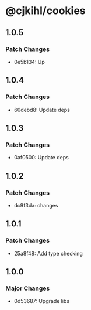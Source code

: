 # @cjkihl/cookies

## 1.0.5

### Patch Changes

- 0e5b134: Up

## 1.0.4

### Patch Changes

- 60debd8: Update deps

## 1.0.3

### Patch Changes

- 0af0500: Update deps

## 1.0.2

### Patch Changes

- dc9f3da: changes

## 1.0.1

### Patch Changes

- 25a8f48: Add type checking

## 1.0.0

### Major Changes

- 0d53687: Upgrade libs
